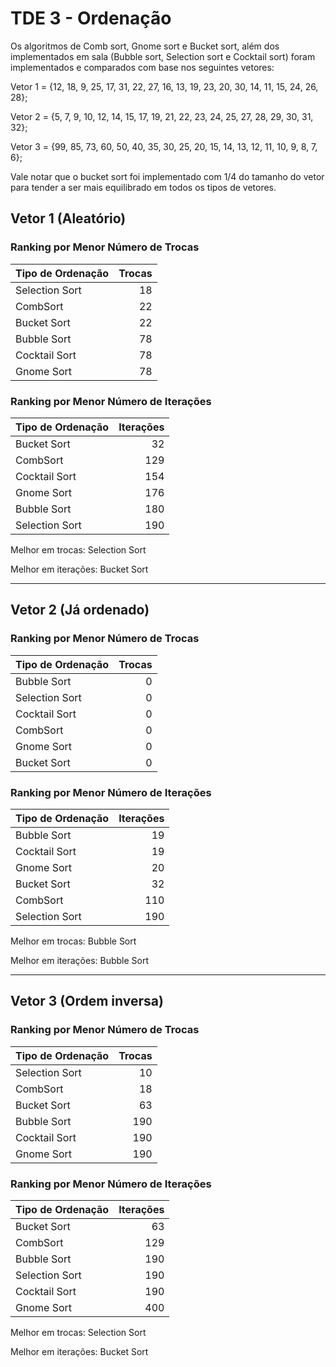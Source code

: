 # TDE 3 - Ordenação

Os algoritmos de Comb sort, Gnome sort e Bucket sort, além dos implementados em sala (Bubble sort, Selection sort e Cocktail sort) foram implementados e comparados com base nos seguintes vetores:

Vetor 1 = {12, 18, 9, 25, 17, 31, 22, 27, 16, 13, 19, 23, 20, 30, 14, 11, 15, 24, 26, 28};

Vetor 2 = {5, 7, 9, 10, 12, 14, 15, 17, 19, 21, 22, 23, 24, 25, 27, 28, 29, 30, 31, 32};

Vetor 3 = {99, 85, 73, 60, 50, 40, 35, 30, 25, 20, 15, 14, 13, 12, 11, 10, 9, 8, 7, 6};

Vale notar que o bucket sort foi implementado com 1/4 do tamanho do vetor para tender a ser mais equilibrado em todos os tipos de vetores.

## Vetor 1 (Aleatório)

### Ranking por Menor Número de Trocas

| Tipo de Ordenação   |   Trocas |
|:--------------------|---------:|
| Selection Sort      |       18 |
| CombSort            |       22 |
| Bucket Sort         |       22 |
| Bubble Sort         |       78 |
| Cocktail Sort       |       78 |
| Gnome Sort          |       78 |

### Ranking por Menor Número de Iterações

| Tipo de Ordenação   |   Iterações |
|:--------------------|------------:|
| Bucket Sort         |          32 |
| CombSort            |         129 |
| Cocktail Sort       |         154 |
| Gnome Sort          |         176 |
| Bubble Sort         |         180 |
| Selection Sort      |         190 |

Melhor em trocas: Selection Sort

Melhor em iterações: Bucket Sort

---

## Vetor 2 (Já ordenado)

### Ranking por Menor Número de Trocas

| Tipo de Ordenação   |   Trocas |
|:--------------------|---------:|
| Bubble Sort         |        0 |
| Selection Sort      |        0 |
| Cocktail Sort       |        0 |
| CombSort            |        0 |
| Gnome Sort          |        0 |
| Bucket Sort         |        0 |

### Ranking por Menor Número de Iterações

| Tipo de Ordenação   |   Iterações |
|:--------------------|------------:|
| Bubble Sort         |          19 |
| Cocktail Sort       |          19 |
| Gnome Sort          |          20 |
| Bucket Sort         |          32 |
| CombSort            |         110 |
| Selection Sort      |         190 |

Melhor em trocas: Bubble Sort

Melhor em iterações: Bubble Sort

---

## Vetor 3 (Ordem inversa)

### Ranking por Menor Número de Trocas

| Tipo de Ordenação   |   Trocas |
|:--------------------|---------:|
| Selection Sort      |       10 |
| CombSort            |       18 |
| Bucket Sort         |       63 |
| Bubble Sort         |      190 |
| Cocktail Sort       |      190 |
| Gnome Sort          |      190 |

### Ranking por Menor Número de Iterações

| Tipo de Ordenação   |   Iterações |
|:--------------------|------------:|
| Bucket Sort         |          63 |
| CombSort            |         129 |
| Bubble Sort         |         190 |
| Selection Sort      |         190 |
| Cocktail Sort       |         190 |
| Gnome Sort          |         400 |

Melhor em trocas: Selection Sort

Melhor em iterações: Bucket Sort


